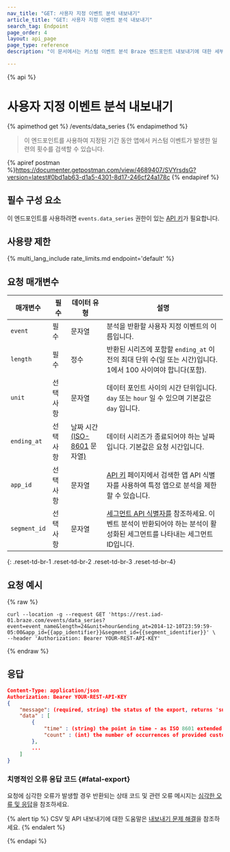 ```yaml
---
nav_title: "GET: 사용자 지정 이벤트 분석 내보내기"
article_title: "GET: 사용자 지정 이벤트 분석 내보내기"
search_tag: Endpoint
page_order: 4
layout: api_page
page_type: reference
description: "이 문서에서는 커스텀 이벤트 분석 Braze 엔드포인트 내보내기에 대한 세부 정보를 간략하게 설명합니다."

---
```

{% api %}
# 사용자 지정 이벤트 분석 내보내기
{% apimethod get %}
/events/data_series
{% endapimethod %}

> 이 엔드포인트를 사용하여 지정된 기간 동안 앱에서 커스텀 이벤트가 발생한 일련의 횟수를 검색할 수 있습니다.

{% apiref postman %}https://documenter.getpostman.com/view/4689407/SVYrsdsG?version=latest#0bd1ab63-d1a5-4301-8d17-246cf24a178c {% endapiref %}

## 필수 구성 요소

이 엔드포인트를 사용하려면 `events.data_series` 권한이 있는 [API 키]({{site.baseurl}}/api/basics#rest-api-key/)가 필요합니다.

## 사용량 제한

{% multi_lang_include rate_limits.md endpoint='default' %}

## 요청 매개변수

| 매개변수| 필수 | 데이터 유형 | 설명 |
| -------- | -------- | --------- | ----------- |
| `event` | 필수 | 문자열 | 분석을 반환할 사용자 지정 이벤트의 이름입니다. |
| `length` | 필수 | 정수 | 반환된 시리즈에 포함할 `ending_at` 이전의 최대 단위 수(일 또는 시간)입니다. 1에서 100 사이여야 합니다(포함). |
| `unit` | 선택 사항 | 문자열 | 데이터 포인트 사이의 시간 단위입니다. `day` 또는 `hour` 일 수 있으며 기본값은 `day` 입니다.  |
| `ending_at` | 선택 사항 | 날짜 시간 <br>[(ISO-8601](https://en.wikipedia.org/wiki/ISO_8601) 문자열[)](https://en.wikipedia.org/wiki/ISO_8601)  | 데이터 시리즈가 종료되어야 하는 날짜입니다. 기본값은 요청 시간입니다. |
| `app_id` | 선택 사항 | 문자열 | [API 키]({{site.baseurl}}/user_guide/administrative/app_settings/api_settings_tab/) 페이지에서 검색한 앱 API 식별자를 사용하여 특정 앱으로 분석을 제한할 수 있습니다. |
| `segment_id` | 선택 사항 | 문자열 | [세그먼트 API 식별자를]({{site.baseurl}}/api/identifier_types/) 참조하세요. 이벤트 분석이 반환되어야 하는 분석이 활성화된 세그먼트를 나타내는 세그먼트 ID입니다. |
{: .reset-td-br-1 .reset-td-br-2 .reset-td-br-3  .reset-td-br-4}


## 요청 예시
{% raw %}
```
curl --location -g --request GET 'https://rest.iad-01.braze.com/events/data_series?event=event_name&length=24&unit=hour&ending_at=2014-12-10T23:59:59-05:00&app_id={{app_identifier}}&segment_id={{segment_identifier}}' \
--header 'Authorization: Bearer YOUR-REST-API-KEY'
```
{% endraw %} 

## 응답

```json
Content-Type: application/json
Authorization: Bearer YOUR-REST-API-KEY
{
    "message": (required, string) the status of the export, returns 'success' when completed without errors,
    "data" : [
        {
            "time" : (string) the point in time - as ISO 8601 extended when unit is "hour" and as ISO 8601 date when unit is "day",
            "count" : (int) the number of occurrences of provided custom event
        },
        ...
    ]
}
```

### 치명적인 오류 응답 코드 {#fatal-export}

요청에 심각한 오류가 발생할 경우 반환되는 상태 코드 및 관련 오류 메시지는 [심각한 오류 및 응답]({{site.baseurl}}/api/errors/#fatal-errors)을 참조하세요.

{% alert tip %}
CSV 및 API 내보내기에 대한 도움말은 [내보내기 문제 해결]({{site.baseurl}}/user_guide/data_and_analytics/export_braze_data/export_troubleshooting/)을 참조하세요.
{% endalert %}

{% endapi %}
